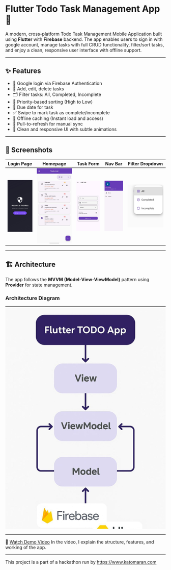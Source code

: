 # Flutter Todo Task Management App 📝

A modern, cross-platform Todo Task Management Mobile Application built using **Flutter** with **Firebase** backend. The app enables users to sign in with google account, manage tasks with full CRUD functionality, filter/sort tasks, and enjoy a clean, responsive user interface with offline support.

---

## ✨ Features

- 🔐 Google login via Firebase Authentication
- 📝 Add, edit, delete tasks
- 🗂️ Filter tasks: All, Completed, Incomplete
- 🚦 Priority-based sorting (High to Low)
- 📅 Due date for task
- ✅ Swipe to mark task as complete/incomplete
- 📶 Offline caching (Instant load and access)
- 🔄 Pull-to-refresh for manual sync
- 🎨 Clean and responsive UI with subtle animations

---


## 📱 Screenshots

| Login Page | Homepage | Task Form |  Nav Bar | Filter Dropdown |
|------------|----------|-----------|----------|-----------------|
| ![Login](lib/assets/login_page.jpg) | ![Home](lib/assets/homepage.jpg) | ![Form](lib/assets/task_form.jpg) | ![Nav](lib/assets/nav_bar.jpg) | ![Filter](lib/assets/filter_button.jpg) |

---

## 🏗️ Architecture

The app follows the **MVVM (Model-View-ViewModel)** pattern using **Provider** for state management.

### Architecture Diagram
![Architecture Diagram](lib/assets/architecture.jpg)

---

🎥 [Watch Demo Video](https://drive.google.com/file/d/1WBx8D_JDeybCx9xI2OjJ1qo22Ih3Z7E0/view?usp=drivesdk)
In the video, I explain the structure, features, and working of the app.

---

This project is a part of a hackathon run by https://www.katomaran.com
